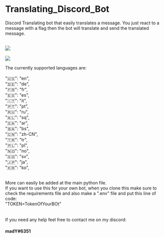 # <h1>Translating_Discord_Bot </h1>
Discord Translating bot that easily translates a message.
You just react to a message with a flag then the bot will translate and send the translated message.
<br><br>

<img src="https://user-images.githubusercontent.com/102769384/215195936-56ef6f21-e21a-4299-b4b6-e99675ae0f62.png" />
<br><br>
<img src="https://user-images.githubusercontent.com/102769384/215195170-9546a71e-ce74-4ebc-abd8-abf0cf330171.png" />

The currently supported languages are:  
<br>
"🇺🇸": "en", <br>
"🇩🇪": "de", <br>
"🇫🇷": "fr",<br>
"🇪🇸": "es",<br>
"🇮🇹": "it",<br>
"🇵🇹": "pt",<br>
"🇷🇺": "ru",<br>
"🇦🇱": "sq",<br>
"🇸🇦": "ar",<br>
"🇧🇦": "bs",<br>
"🇨🇳": "zh-CN",<br>
"🇹🇷": "tr",<br>
"🇵🇱": "pl",<br>
"🇳🇴": "no",<br>
"🇸🇬": "sv",<br>
"🇯🇵": "ja",<br>
"🇰🇷": "ko",<br>

<br> More can easily be added at the main python file.<br>
If you want to use this for your own bot, when you clone this make sure to check the requirements file and also make a ".env" file and put this line of code: <br>
"TOKEN=TokenOfYourBOt"<br><br><br>
If you need any help feel free to contact me on my discord: <h4>madY#6351</h4>
